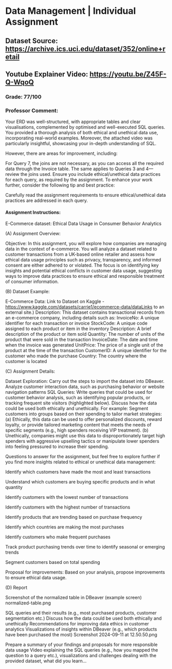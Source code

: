 # Data Management | Individual Assignment
## Dataset Source: https://archive.ics.uci.edu/dataset/352/online+retail
## Youtube Explainer Video: https://youtu.be/Z45F-Q-WqoQ
### Grade: 77/100 
### Professor Comment: 
Your ERD was well-structured, with appropriate tables and clear visualisations, complemented by optimised and well-executed SQL queries. You provided a thorough analysis of both ethical and unethical data use, incorporating real-world examples. Moreover, the attached video was particularly insightful, showcasing your in-depth understanding of SQL.

However, there are areas for improvement, including:

For Query 7, the joins are not necessary, as you can access all the required data through the Invoice table.
The same applies to Queries 3 and 4—review the joins used.
Ensure you include ethical/unethical data practices for each query, as required by the assignment.
To enhance your work further, consider the following tip and best practice:

Carefully read the assignment requirements to ensure ethical/unethical data practices are addressed in each query.

#### Assignment Instructions:
E-Commerce dataset: Ethical Data Usage in Consumer Behavior Analytics

 (A) Assignment Overview:

Objective: In this assignment, you will explore how companies are managing data in the context of e-commerce. You will analyze a dataset related to customer transactions from a UK-based online retailer and assess how ethical data usage principles such as privacy, transparency, and informed consent are either adhered to or violated. The focus is on identifying key insights and potential ethical conflicts in customer data usage, suggesting ways to improve data practices to ensure ethical and responsible treatment of consumer information. 
 
 (B) Dataset Example:

E-Commerce Data: Link to Dataset on Kaggle - https://www.kaggle.com/datasets/carrie1/ecommerce-data/dataLinks to an external site.)
Description: This dataset contains transactional records from an e-commerce company, including details such as: 
InvoiceNo: A unique identifier for each transaction or invoice
StockCode: A unique code assigned to each product or item in the inventory
Description: A brief description of the product or item sold
Quantity: The number of units of the product that were sold in the transaction
InvoiceDate: The date and time when the invoice was generated
UnitPrice: The price of a single unit of the product at the time of the transaction
CustomerID: A unique identifier for the customer who made the purchase
Country: The country where the customer is located

 (C) Assignment Details:

Dataset Exploration: Carry out the steps to import the dataset into DBeaver. Analyze customer interaction data, such as purchasing behavior or website navigation patterns
SQL Queries: Write queries that could be used for customer behavior analysis, such as identifying popular products, or tracking frequent site visitors (highlighted below). Discuss how the data could be used both ethically and unethically.
For example: Segment customers into groups based on their spending to tailor market strategies: (a) Ethically, this data can be used to offer personalized discounts, reward loyalty, or provide tailored marketing content that meets the needs of specific segments (e.g., high spenders receiving VIP treatment). (b)  Unethically, companies might use this data to disproportionately target high spenders with aggressive upselling tactics or manipulate lower spenders into feeling pressured to increase their spending.

Questions to answer for the assignment, but feel free to explore further if you find more insights related to ethical or unethical data management:

Identify which customers have made the most and least transactions

Understand which customers are buying specific products and in what quantity

Identify customers with the lowest number of transactions

Identify customers with the highest number of transactions

Identify products that are trending based on purchase frequency

Identify which countries are making the most purchases

Identify customers who make frequent purchases

Track product purchasing trends over time to identify seasonal or emerging trends

Segment customers based on total spending

Proposal for improvements: Based on your analysis, propose improvements to ensure ethical data usage.

(D) Report

Screenshot of the normalized table in DBeaver (example screen)
normalized-table.png

SQL queries and their results (e.g., most purchased products, customer segmentation etc.)
Discuss how the data could be used both ethically and unethically
Recommendations for improving data ethics in customer analytics
Visualizations of insights within DBeaver (e.g., which products have been purchased the most) 
Screenshot 2024-09-11 at 12.50.50.png

Prepare a summary of your findings and proposals for more responsible data usage
Video explaining the SQL queries (e.g., how you mapped the question to a query etc.), visualizations and challenges dealing with the provided dataset, what did you learn...
